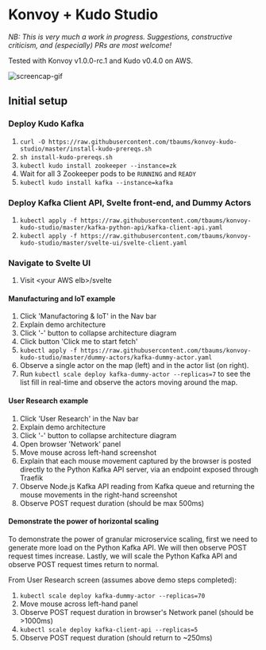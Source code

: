 # Konvoy + Kudo Studio

_NB: This is very much a work in progress. Suggestions, constructive criticism, and (especially) PRs are most welcome!_

Tested with Konvoy v1.0.0-rc.1 and Kudo v0.4.0 on AWS. 

![screencap-gif](https://github.com/tbaums/konvoy-kudo-studio/blob/master/2019_07_22-screencap.gif)


## Initial setup

### Deploy Kudo Kafka
1. `curl -O https://raw.githubusercontent.com/tbaums/konvoy-kudo-studio/master/install-kudo-prereqs.sh`
1. `sh install-kudo-prereqs.sh`
1. `kubectl kudo install zookeeper --instance=zk`
1. Wait for all 3 Zookeeper pods to be `RUNNING` and `READY`
1. `kubectl kudo install kafka --instance=kafka`

### Deploy Kafka Client API, Svelte front-end, and Dummy Actors
1. `kubectl apply -f https://raw.githubusercontent.com/tbaums/konvoy-kudo-studio/master/kafka-python-api/kafka-client-api.yaml`
1. `kubectl apply -f https://raw.githubusercontent.com/tbaums/konvoy-kudo-studio/master/svelte-ui/svelte-client.yaml`



### Navigate to Svelte UI
1. Visit \<your AWS elb\>/svelte

#### Manufacturing and IoT example
1. Click 'Manufactoring & IoT' in the Nav bar
1. Explain demo architecture
1. Click '-' button to collapse architecture diagram
1. Click button 'Click me to start fetch'
1. `kubectl apply -f https://raw.githubusercontent.com/tbaums/konvoy-kudo-studio/master/dummy-actors/kafka-dummy-actor.yaml`
1. Observe a single actor on the map (left) and in the actor list (on right).
1. Run `kubectl scale deploy kafka-dummy-actor --replicas=7` to see the list fill in real-time and observe the actors moving around the map.

#### User Research example

1. Click 'User Research' in the Nav bar
1. Explain demo architecture
1. Click '-' button to collapse architecture diagram
1. Open browser 'Network' panel
1. Move mouse across left-hand screenshot
1. Explain that each mouse movement captured by the browser is posted directly to the Python Kafka API server, via an endpoint exposed through Traefik
1. Observe Node.js Kafka API reading from Kafka queue and returning the mouse movements in the right-hand screenshot
1. Observe POST request duration (should be max 500ms)

#### Demonstrate the power of horizontal scaling
To demonstrate the power of granular microservice scaling, first we need to generate more load on the Python Kafka API. We will then observe POST request times increase. Lastly, we will scale the Python Kafka API and observe POST request times return to normal.

From User Research screen (assumes above demo steps completed):
1. `kubectl scale deploy kafka-dummy-actor --replicas=70`
1. Move mouse across left-hand panel
1. Observe POST request duration in browser's Network panel (should be >1000ms)
1. `kubectl scale deploy kafka-client-api --replicas=5`
1. Observe POST request duration (should return to ~250ms)
